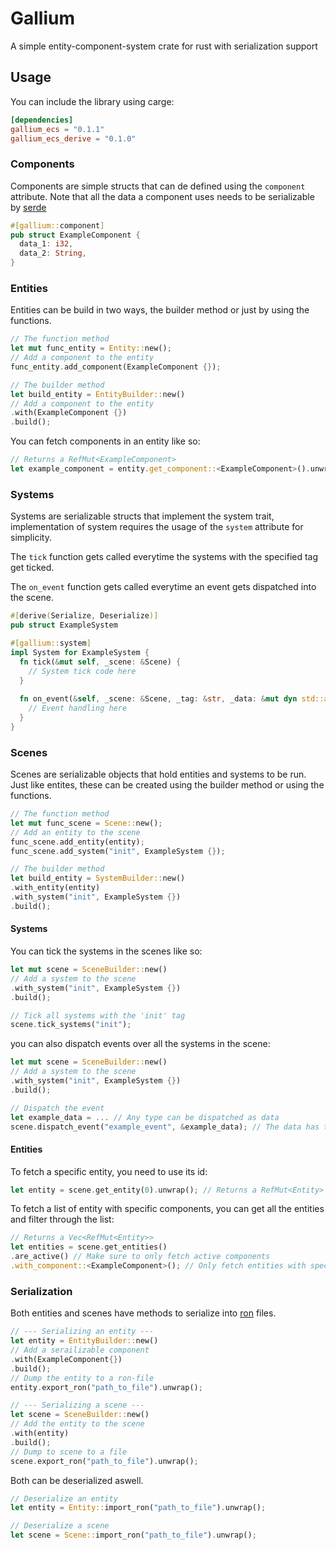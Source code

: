 # Gallium
A simple entity-component-system crate for rust with serialization support

## Usage
You can include the library using carge:
```toml
[dependencies]
gallium_ecs = "0.1.1"
gallium_ecs_derive = "0.1.0"
```

### Components
Components are simple structs that can de defined using the `component` attribute.
Note that all the data a component uses needs to be serializable by [serde](https://github.com/serde-rs/serde)

```rust
#[gallium::component]
pub struct ExampleComponent {
  data_1: i32,
  data_2: String,
}
```

### Entities
Entities can be build in two ways, the builder method or just by using the functions.

```rust
// The function method
let mut func_entity = Entity::new();
// Add a component to the entity
func_entity.add_component(ExampleComponent {});

// The builder method
let build_entity = EntityBuilder::new()
// Add a component to the entity
.with(ExampleComponent {})
.build();

```

You can fetch components in an entity like so:
```rust
// Returns a RefMut<ExampleComponent>
let example_component = entity.get_component::<ExampleComponent>().unwrap();
```

### Systems
Systems are serializable structs that implement the system trait,
implementation of system requires the usage of the `system` attribute for simplicity.

The `tick` function gets called everytime the systems with the specified tag get ticked.

The `on_event` function gets called everytime an event gets dispatched into the scene.

```rust
#[derive(Serialize, Deserialize)]
pub struct ExampleSystem

#[gallium::system]
impl System for ExampleSystem {
  fn tick(&mut self, _scene: &Scene) {
    // System tick code here
  }
  
  fn on_event(&self, _scene: &Scene, _tag: &str, _data: &mut dyn std::any::Any) {
    // Event handling here
  }
}

```

### Scenes
Scenes are serializable objects that hold entities and systems to be run.
Just like entites, these can be created using the builder method or using the functions.

```rust
// The function method
let mut func_scene = Scene::new();
// Add an entity to the scene
func_scene.add_entity(entity);
func_scene.add_system("init", ExampleSystem {});

// The builder method
let build_entity = SystemBuilder::new()
.with_entity(entity)
.with_system("init", ExampleSystem {})
.build();

```
#### Systems
You can tick the systems in the scenes like so:
```rust
let mut scene = SceneBuilder::new()
// Add a system to the scene
.with_system("init", ExampleSystem {})
.build();

// Tick all systems with the 'init' tag
scene.tick_systems("init");
```
you can also dispatch events over all the systems in the scene:
```rust
let mut scene = SceneBuilder::new()
// Add a system to the scene
.with_system("init", ExampleSystem {})
.build();

// Dispatch the event
let example_data = ... // Any type can be dispatched as data
scene.dispatch_event("example_event", &example_data); // The data has to be dispatched as a reference
```

#### Entities
To fetch a specific entity, you need to use its id:
```rust
let entity = scene.get_entity(0).unwrap(); // Returns a RefMut<Entity>
```

To fetch a list of entity with specific components, you can get all the entities and filter through the list:
```rust
// Returns a Vec<RefMut<Entity>>
let entities = scene.get_entities()
.are_active() // Make sure to only fetch active components
.with_component::<ExampleComponent>(); // Only fetch entities with specified components
```

### Serialization
Both entities and scenes have methods to serialize into [ron](https://github.com/ron-rs/ron) files.
```rust
// --- Serializing an entity ---
let entity = EntityBuilder::new()
// Add a serailizable component
.with(ExampleComponent{})
.build();
// Dump the entity to a ron-file
entity.export_ron("path_to_file").unwrap();

// --- Serializing a scene ---
let scene = SceneBuilder::new()
// Add the entity to the scene
.with(entity)
.build();
// Dump to scene to a file
scene.export_ron("path_to_file").unwrap();
```

Both can be deserialized aswell.
```rust
// Deserialize an entity
let entity = Entity::import_ron("path_to_file").unwrap();

// Deserialize a scene
let scene = Scene::import_ron("path_to_file").unwrap();
```
